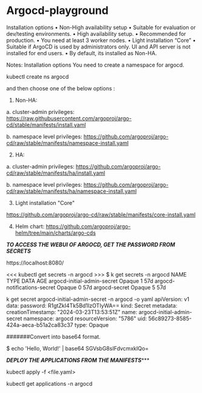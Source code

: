 ﻿# Argocd-playground

Installation options
• Non-High availability setup
• Suitable for evaluation or dev/testing environments. 
• High availability setup.
• Recommended for production.
• You need at least 3 worker nodes.
• Light installation “Core”
• Suitable if ArgoCD is used by administrators only. UI and API 
server is not installed for end users.
• By default, its installed as Non-HA.

Notes: Installation options
You need to create a namespace for argocd.

kubectl create ns argocd

and then choose one of the below options :

1. Non-HA:

a. cluster-admin privileges: https://raw.githubusercontent.com/argoproj/argo-cd/stable/manifests/install.yaml 

b. namespace level privileges: https://github.com/argoproj/argo-cd/raw/stable/manifests/namespace-install.yaml 



2. HA:

a. cluster-admin privileges: https://github.com/argoproj/argo-cd/raw/stable/manifests/ha/install.yaml 

b. namespace level privileges: https://github.com/argoproj/argo-cd/raw/stable/manifests/ha/namespace-install.yaml 

3. Light installation "Core"

https://github.com/argoproj/argo-cd/raw/stable/manifests/core-install.yaml 

4. Helm chart: https://github.com/argoproj/argo-helm/tree/main/charts/argo-cds 

*****TO ACCESS THE WEBUI OF ARGOCD, GET THE PASSWORD FROM SECRETS***** 

https://localhost:8080/

<<< kubectl get secrets -n argocd  >>>
$ k get secrets -n argocd
NAME                          TYPE     DATA   AGE
argocd-initial-admin-secret   Opaque   1      57d
argocd-notifications-secret   Opaque   0      57d
argocd-secret                 Opaque   5      57d

k get secret argocd-initial-admin-secret -n argocd -o yaml
apiVersion: v1
data:
  password: R1gtZkI4Tk5Bd1IzOTIyWA==
kind: Secret
metadata:
  creationTimestamp: "2024-03-23T13:53:51Z"
  name: argocd-initial-admin-secret
  namespace: argocd
  resourceVersion: "5786"
  uid: 56c89273-8585-424a-aeca-b51a2ca83c37
type: Opaque

#######Convert into base64 format.

$ echo 'Hello, World!' | base64 
SGVsbG8sIFdvcmxkIQo=

*********DEPLOY THE APPLICATIONS FROM THE MANIFESTS************

kubectl apply -f <file.yaml>

kubectl get applications -n argocd


